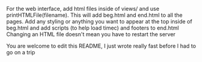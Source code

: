 For the web interface, add html files inside of views/ and use printHTMLFile(filename). This will add beg.html and end.html to all the pages. Add any styling or anything you want to appear at the top inside of beg.html and add scripts (to help load timec) and footers to end.html
Changing an HTML file doesn't mean you have to restart the server

You are welcome to edit this README, I just wrote really fast before I had to go on a trip